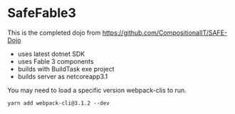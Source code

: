 # SafeFable3

This is the completed dojo from https://github.com/CompositionalIT/SAFE-Dojo
- uses latest dotnet SDK
- uses Fable 3 components
- builds with BuildTask exe project
- builds server as netcoreapp3.1

You may need to load a specific version webpack-clis to run.

```yarn add webpack-cli@3.1.2 --dev```


